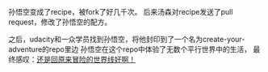 孙悟空变成了recipe，被fork了好几千次。
后来汤森对recipe发送了pull request，修改了孙悟空的配方。

之后，udacity和一众学员找到孙悟空，将他封印到了一个名为create-your-adventure的repo里边
孙悟空在这个repo中体验了无数个平行世界中的生活，
最终感叹：[还是回原来冒险的世界线好啊！](../firstChapter/poem.md)
